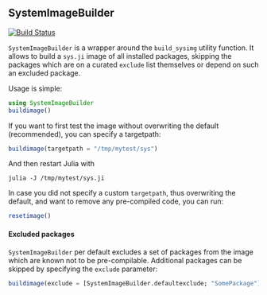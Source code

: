## SystemImageBuilder

[![Build Status](https://travis-ci.org/rened/SystemImageBuilder.jl.png)](https://travis-ci.org/rened/SystemImageBuilder.jl)

`SystemImageBuilder` is a wrapper around the `build_sysimg` utility function. It allows to build a `sys.ji` image of all installed packages, skipping the packages which are on a curated `exclude` list themselves or depend on such an excluded package.

Usage is simple:

```jl
using SystemImageBuilder
buildimage()
```

If you want to first test the image without overwriting the default (recommended), you can specify a targetpath:

```jl
buildimage(targetpath = "/tmp/mytest/sys")
```

And then restart Julia with

```
julia -J /tmp/mytest/sys.ji
```

In case you did not specify a custom `targetpath`, thus overwriting the default, and want to remove any pre-compiled code, you can run:

```jl
resetimage()
```

#### Excluded packages

`SystemImageBuilder` per default excludes a set of packages from the image which are known not to be pre-compilable. Additional packages can be skipped by specifying the `exclude` parameter:

```jl
buildimage(exclude = [SystemImageBuilder.defaultexclude; "SomePackage"]
```
